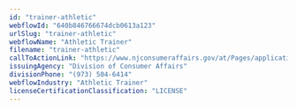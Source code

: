 ```yaml
---
id: "trainer-athletic"
webflowId: "640b846766674dcb0613a123"
urlSlug: "trainer-athletic"
webflowName: "Athletic Trainer"
filename: "trainer-athletic"
callToActionLink: "https://www.njconsumeraffairs.gov/at/Pages/applications.aspx"
issuingAgency: "Division of Consumer Affairs"
divisionPhone: "(973) 504-6414"
webflowIndustry: "Athletic Trainer"
licenseCertificationClassification: "LICENSE"
---
```

